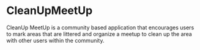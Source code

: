 # CleanUpMeetUp

CleanUp MeetUp is a community based application that encourages users to mark areas that are littered and organize a meetup 
to clean up the area with other users within the community.
